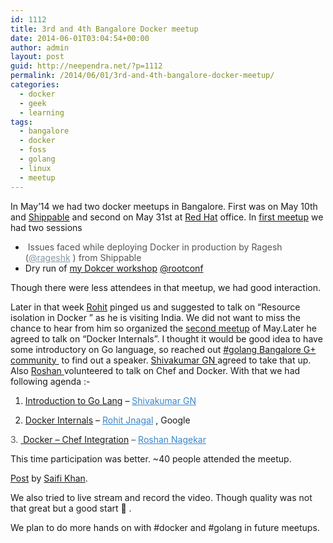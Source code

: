 ```yaml
---
id: 1112
title: 3rd and 4th Bangalore Docker meetup
date: 2014-06-01T03:04:54+00:00
author: admin
layout: post
guid: http://neependra.net/?p=1112
permalink: /2014/06/01/3rd-and-4th-bangalore-docker-meetup/
categories:
  - docker
  - geek
  - learning
tags:
  - bangalore
  - docker
  - foss
  - golang
  - linux
  - meetup
---
```

In May&#8217;14 we had two docker meetups in Bangalore. First was on May 10th and [Shippable](https://www.shippable.com/) and second on May 31st at [Red Hat](http://www.redhat.com) office. In [first meetup](http://www.meetup.com/Docker-Bangalore/events/175590662/) we had two sessions

  * <span style="color: rgba(0, 0, 0, 0.670588);"> Issues faced while deploying Docker in production by Ragesh (<a class="ProfileHeaderCard-screennameLink u-linkComplex js-nav" style="color: #8899a6;" href="https://twitter.com/rageshk"><span style="color: #8899a6;">@</span><span class="u-linkComplex-target" style="color: #8899a6;">rageshk</span></a> ) from Shippable </span>
  * Dry run of [my Dokcer workshop](http://neependra.net/docker/rootconfWorkshop.html) [@rootconf](https://rootconf.in/2014/)

Though there were less attendees in that meetup, we had good interaction.
  
Later in that week [Rohit](https://plus.google.com/+RohitJnagal/) pinged us and suggested to talk on &#8220;Resource isolation in Docker &#8221; as he is visiting India. We did not want to miss the chance to hear from him so organized the [second meetup](http://www.meetup.com/Docker-Bangalore/events/183969082/) of May.Later he agreed to talk on &#8220;Docker Internals&#8221;. I thought it would be good idea to have some introductory on Go language, so reached out [#golang Bangalore G+ community ](https://plus.google.com/communities/102083447604771785504) to find out a speaker. [Shivakumar GN ](https://plus.google.com/116188783840908192901/posts)agreed to take that up. Also [Roshan ](http://in.linkedin.com/pub/roshan-nagekar/13/616/751)volunteered to talk on Chef and Docker. With that we had following agenda :-
  
1. [Introduction to Go Lang](http://talks.golang.org/2012/goforc.slide) &#8211; <a style="color: #3987cb;" href="https://plus.google.com/u/0/116188783840908192901">Shivakumar GN</a>
  
2. [Docker Internals](https://docs.google.com/presentation/d/1juVgXiLTM-ZmAmYBOshNwhBABkUqwIxVodHZwq-0eGg/edit#slide=id.p) &#8211; <a style="color: #3987cb;" href="https://plus.google.com/u/0/106086309847039327812">Rohit Jnagal</a> , Google

<p style="color: rgba(0, 0, 0, 0.670588);">
  3. <a href="https://docs.google.com/file/d/0B0jWgtfy9T9dMm44MVVnd1NEZjQ/edit"> Docker &#8211; Chef Integration</a> &#8211; <a style="color: #3987cb;" href="http://www.meetup.com/Docker-Bangalore/members/55265362/">Roshan Nagekar</a>
</p>

This time participation was better. ~40 people attended the meetup.

<div id="fb-root">
  <a href="https://www.facebook.com/photo.php?fbid=10203311942455787&set=a.10203311814052577.1073741870.1127072546&type=1">Post</a> by <a href="https://www.facebook.com/saifikhan.universe">Saifi Khan</a>.
</div>

We also tried to live stream and record the video. Though quality was not that great but a good start 🙂 .
  

  
We plan to do more hands on with #docker and #golang in future meetups.
